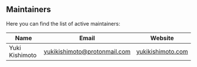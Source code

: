 ## Maintainers

Here you can find the list of active maintainers:

| Name           | Email                        | Website                                        |
|----------------|------------------------------|------------------------------------------------|
| Yuki Kishimoto | yukikishimoto@protonmail.com | [yukikishimoto.com](https://yukikishimoto.com) |
